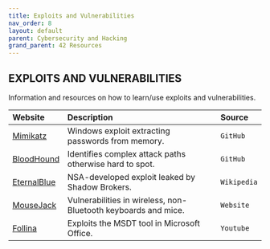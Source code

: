 ```yaml
---
title: Exploits and Vulnerabilities
nav_order: 8
layout: default
parent: Cybersecurity and Hacking
grand_parent: 42 Resources
---
```


## **EXPLOITS AND VULNERABILITIES**

Information and resources on how to learn/use exploits and vulnerabilities.

| Website | Description | Source |
| :------ | :---------- | :----- |
| [Mimikatz](https://github.com/ParrotSec/mimikatz) | Windows exploit extracting passwords from memory. | `GitHub` |
| [BloodHound](https://github.com/BloodHoundAD/BloodHound) | Identifies complex attack paths otherwise hard to spot. | `GitHub` |
| [EternalBlue](https://pt.wikipedia.org/wiki/EternalBlue) | NSA-developed exploit leaked by Shadow Brokers. | `Wikipedia` |
| [MouseJack](https://www.mousejack.com/mousejack) | Vulnerabilities in wireless, non-Bluetooth keyboards and mice. | `Website` |
| [Follina](https://www.youtube.com/watch?v=3ytqP1QvhUc) | Exploits the MSDT tool in Microsoft Office. | `Youtube` |